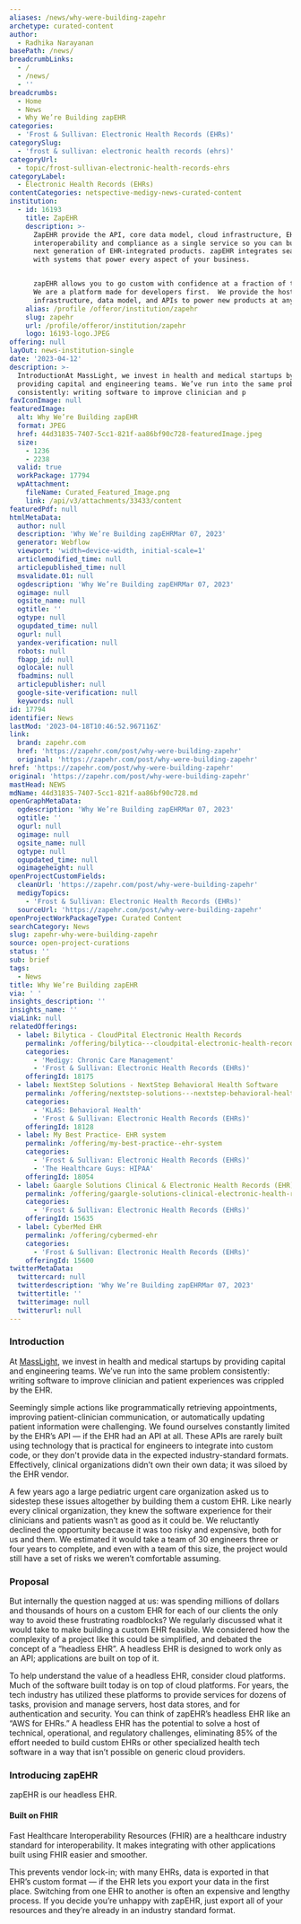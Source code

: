 ```yaml
---
aliases: /news/why-were-building-zapehr
archetype: curated-content
author:
  - Radhika Narayanan
basePath: /news/
breadcrumbLinks:
  - /
  - /news/
  - ''
breadcrumbs:
  - Home
  - News
  - Why We’re Building zapEHR
categories:
  - 'Frost & Sullivan: Electronic Health Records (EHRs)'
categorySlug:
  - 'frost & sullivan: electronic health records (ehrs)'
categoryUrl:
  - topic/frost-sullivan-electronic-health-records-ehrs
categoryLabel:
  - Electronic Health Records (EHRs)
contentCategories: netspective-medigy-news-curated-content
institution:
  - id: 16193
    title: ZapEHR
    description: >-
      ZapEHR provide the API, core data model, cloud infrastructure, EHR
      interoperability and compliance as a single service so you can build the
      next generation of EHR-integrated products. zapEHR integrates seamlessly
      with systems that power every aspect of your business.


      zapEHR allows you to go custom with confidence at a fraction of the cost.
      We are a platform made for developers first.  We provide the hosted
      infrastructure, data model, and APIs to power new products at any scale.
    alias: /profile /offeror/institution/zapehr
    slug: zapehr
    url: /profile/offeror/institution/zapehr
    logo: 16193-logo.JPEG
offering: null
layOut: news-institution-single
date: '2023-04-12'
description: >-
  IntroductionAt MassLight, we invest in health and medical startups by
  providing capital and engineering teams. We’ve run into the same problem
  consistently: writing software to improve clinician and p
favIconImage: null
featuredImage:
  alt: Why We’re Building zapEHR
  format: JPEG
  href: 44d31835-7407-5cc1-821f-aa86bf90c728-featuredImage.jpeg
  size:
    - 1236
    - 2238
  valid: true
  workPackage: 17794
  wpAttachment:
    fileName: Curated_Featured_Image.png
    link: /api/v3/attachments/33433/content
featuredPdf: null
htmlMetaData:
  author: null
  description: 'Why We’re Building zapEHRMar 07, 2023'
  generator: Webflow
  viewport: 'width=device-width, initial-scale=1'
  articlemodified_time: null
  articlepublished_time: null
  msvalidate.01: null
  ogdescription: 'Why We’re Building zapEHRMar 07, 2023'
  ogimage: null
  ogsite_name: null
  ogtitle: ''
  ogtype: null
  ogupdated_time: null
  ogurl: null
  yandex-verification: null
  robots: null
  fbapp_id: null
  oglocale: null
  fbadmins: null
  articlepublisher: null
  google-site-verification: null
  keywords: null
id: 17794
identifier: News
lastMod: '2023-04-18T10:46:52.967116Z'
link:
  brand: zapehr.com
  href: 'https://zapehr.com/post/why-were-building-zapehr'
  original: 'https://zapehr.com/post/why-were-building-zapehr'
href: 'https://zapehr.com/post/why-were-building-zapehr'
original: 'https://zapehr.com/post/why-were-building-zapehr'
mastHead: NEWS
mdName: 44d31835-7407-5cc1-821f-aa86bf90c728.md
openGraphMetaData:
  ogdescription: 'Why We’re Building zapEHRMar 07, 2023'
  ogtitle: ''
  ogurl: null
  ogimage: null
  ogsite_name: null
  ogtype: null
  ogupdated_time: null
  ogimageheight: null
openProjectCustomFields:
  cleanUrl: 'https://zapehr.com/post/why-were-building-zapehr'
  medigyTopics:
    - 'Frost & Sullivan: Electronic Health Records (EHRs)'
  sourceUrl: 'https://zapehr.com/post/why-were-building-zapehr'
openProjectWorkPackageType: Curated Content
searchCategory: News
slug: zapehr-why-were-building-zapehr
source: open-project-curations
status: ''
sub: brief
tags:
  - News
title: Why We’re Building zapEHR
via: ' '
insights_description: ''
insights_name: ''
viaLink: null
relatedOfferings:
  - label: Bilytica - CloudPital Electronic Health Records
    permalink: /offering/bilytica---cloudpital-electronic-health-records
    categories:
      - 'Medigy: Chronic Care Management'
      - 'Frost & Sullivan: Electronic Health Records (EHRs)'
    offeringId: 18175
  - label: NextStep Solutions - NextStep Behavioral Health Software
    permalink: /offering/nextstep-solutions---nextstep-behavioral-health-software
    categories:
      - 'KLAS: Behavioral Health'
      - 'Frost & Sullivan: Electronic Health Records (EHRs)'
    offeringId: 18128
  - label: My Best Practice- EHR system
    permalink: /offering/my-best-practice--ehr-system
    categories:
      - 'Frost & Sullivan: Electronic Health Records (EHRs)'
      - 'The Healthcare Guys: HIPAA'
    offeringId: 18054
  - label: Gaargle Solutions Clinical & Electronic Health Records (EHR)
    permalink: /offering/gaargle-solutions-clinical-electronic-health-records-ehr
    categories:
      - 'Frost & Sullivan: Electronic Health Records (EHRs)'
    offeringId: 15635
  - label: CyberMed EHR
    permalink: /offering/cybermed-ehr
    categories:
      - 'Frost & Sullivan: Electronic Health Records (EHRs)'
    offeringId: 15600
twitterMetaData:
  twittercard: null
  twitterdescription: 'Why We’re Building zapEHRMar 07, 2023'
  twittertitle: ''
  twitterimage: null
  twitterurl: null
---
```

<h3>Introduction</h3><p>At <a href="https://masslight.com/">MassLight</a>, we invest in health and medical startups by providing capital and engineering teams. We’ve run into the same problem consistently: writing software to improve clinician and patient experiences was crippled by the EHR.</p><p>Seemingly simple actions like programmatically retrieving appointments, improving patient-clinician communication, or automatically updating patient information were challenging. We found ourselves constantly limited by the EHR’s API — if the EHR had an API at all. These APIs are rarely built using technology that is practical for engineers to integrate into custom code, or they don't provide data in the expected industry-standard formats. Effectively, clinical organizations didn’t own their own data; it was siloed by the EHR vendor.</p><p>A few years ago a large pediatric urgent care organization asked us to sidestep these issues altogether by building them a custom EHR. Like nearly every clinical organization, they knew the software experience for their clinicians and patients wasn’t as good as it could be. We reluctantly declined the opportunity because it was too risky and expensive, both for us and them. We estimated it would take a team of 30 engineers three or four years to complete, and even with a team of this size, the project would still have a set of risks we weren’t comfortable assuming.</p><h3>Proposal</h3><p>But internally the question nagged at us: was spending millions of dollars and thousands of hours on a custom EHR for each of our clients the only way to avoid these frustrating roadblocks? We regularly discussed what it would take to make building a custom EHR feasible. We considered how the complexity of a project like this could be simplified, and debated the concept of a “headless EHR”. A headless EHR is designed to work only as an API; applications are built on top of it.&nbsp;</p><p>To help understand the value of a headless EHR, consider cloud platforms. Much of the software built today is on top of cloud platforms. For years, the tech industry has utilized these platforms to provide services for dozens of tasks, provision and manage servers, host data stores, and for authentication and security. You can think of zapEHR’s headless EHR like an “AWS for EHRs.” A headless EHR has the potential to solve a host of technical, operational, and regulatory challenges, eliminating 85% of the effort needed to build custom EHRs or other specialized health tech software in a way that isn’t possible on generic cloud providers.</p><h3>Introducing zapEHR</h3><p>zapEHR is our headless EHR.&nbsp;</p><h4><strong>Built on FHIR</strong></h4><p>Fast Healthcare Interoperability Resources (FHIR) are a healthcare industry standard for interoperability. It makes integrating with other applications built using FHIR easier and smoother.</p><p>This prevents vendor lock-in; with many EHRs, data is exported in that EHR’s custom format — if the EHR lets you export your data in the first place. Switching from one EHR to another is often an expensive and lengthy process. If you decide you’re unhappy with zapEHR, just export all of your resources and they’re already in an industry standard format.</p>
